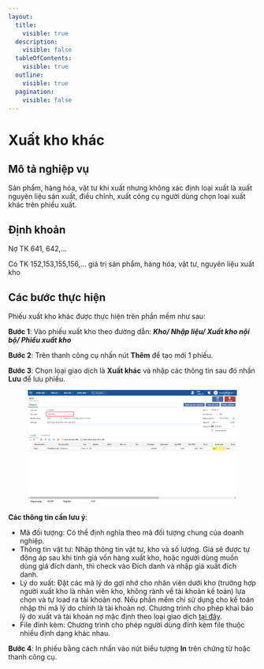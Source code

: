 ```yaml
---
layout:
  title:
    visible: true
  description:
    visible: false
  tableOfContents:
    visible: true
  outline:
    visible: true
  pagination:
    visible: false
---
```


# Xuất kho khác

## Mô tả nghiệp vụ

Sản phẩm, hàng hóa, vật tư khi xuất nhưng không xác định loại xuất là xuất nguyên liệu sản xuất, điều chỉnh, xuất công cụ người dùng chọn loại xuất khác trên phiếu xuất.

## Định khoản

Nợ TK 641, 642,...&#x20;

Có TK 152,153,155,156,... giá trị sản phẩm, hàng hóa, vật tư, nguyên liệu xuất kho

## Các bước thực hiện

Phiếu xuất kho khác được thực hiện trên phần mềm như sau:

**Bước 1**: Vào phiếu xuất kho theo đường dẫn: _**Kho/ Nhập liệu/ Xuất kho nội bộ/ Phiếu xuất kho**_

**Bước 2**: Trên thanh công cụ nhấn nút **Thêm** để tạo mới 1 phiếu.

**Bước 3**: Chọn loại giao dịch là **Xuất khác** và nhập các thông tin sau đó nhấn **Lưu** để lưu phiếu.

<figure><img src="../../.gitbook/assets/xuất kho khác.png" alt=""><figcaption></figcaption></figure>

**Các thông tin cần lưu ý**:

* Mã đối tượng: Có thể định nghĩa theo mã đối tượng chung của doanh nghiệp.
* Thông tin vật tư: Nhập thông tin vật tư, kho và số lượng. Giá sẽ được tự động áp sau khi tính giá vốn hàng xuất kho, hoặc người dùng muốn dùng giá đích danh, thì check vào Đích danh và nhập giá xuất đích danh.
* Lý do xuất: Đặt các mã lý do gợi nhớ cho nhân viên dưới kho (trường hợp người xuất kho là nhân viên kho, không rành về tài khoản kế toán) lựa chọn và tự load ra tài khoản nợ. Nếu phần mềm chỉ sử dụng cho kế toán nhập thì mã lý do chính là tài khoản nợ. Chương trình cho phép khai báo lý do xuất và tài khoản nợ mặc định theo loại giao dịch [tại đây](http://127.0.0.1:5000/s/rcD7ImF1NXzNzFohN8p5/thiet-lap-su-dung-chung-tu-so-lieu-bao-cao/cach-khai-bao-tai-khoan-ngam-dinh-theo-loai-giao-dich-tren-cac-chung-tu-kho).
* File đính kèm: Chương trình cho phép người dùng đính kèm file thuộc nhiều định dạng khác nhau.&#x20;

**Bước 4**: In phiếu bằng cách nhấn vào nút biểu tượng **In** trên chứng từ hoặc thanh công cụ.
